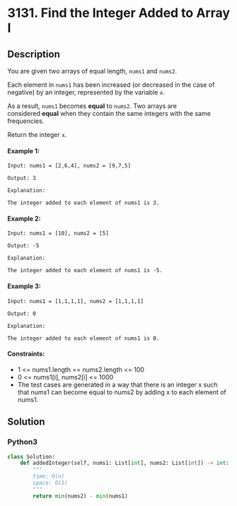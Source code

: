 # 3131. Find the Integer Added to Array I


## Description
You are given two arrays of equal length, `nums1` and `nums2`.

Each element in `nums1` has been increased (or decreased in the case of negative) by an integer, represented by the variable `x`.

As a result, `nums1` becomes **equal** to `nums2`. Two arrays are considered **equal** when they contain the same integers with the same frequencies.

Return the integer `x`.

#### Example 1:
```
Input: nums1 = [2,6,4], nums2 = [9,7,5]

Output: 3

Explanation:

The integer added to each element of nums1 is 3.
```

#### Example 2:
```
Input: nums1 = [10], nums2 = [5]

Output: -5

Explanation:

The integer added to each element of nums1 is -5.
```

#### Example 3:
```
Input: nums1 = [1,1,1,1], nums2 = [1,1,1,1]

Output: 0

Explanation:

The integer added to each element of nums1 is 0.
```

#### Constraints:
- 1 <= nums1.length == nums2.length <= 100
- 0 <= nums1[i], nums2[i] <= 1000
- The test cases are generated in a way that there is an integer x such that nums1 can become equal to nums2 by adding x to each element of nums1.


## Solution

### Python3
```python
class Solution:
    def addedInteger(self, nums1: List[int], nums2: List[int]) -> int:
        """
        time: O(n)
        space: O(1)
        """
        return min(nums2) - min(nums1)
```
